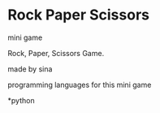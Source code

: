 # Rock Paper Scissors
mini game




Rock, Paper, Scissors Game.


made by sina



programming languages for this mini game

*python
